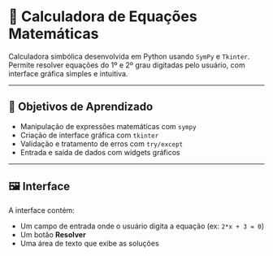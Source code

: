 # 📐 Calculadora de Equações Matemáticas

Calculadora simbólica desenvolvida em Python usando `SymPy` e `Tkinter`.  
Permite resolver equações do 1º e 2º grau digitadas pelo usuário, com interface gráfica simples e intuitiva.

---

## 🧠 Objetivos de Aprendizado

- Manipulação de expressões matemáticas com `sympy`
- Criação de interface gráfica com `tkinter`
- Validação e tratamento de erros com `try/except`
- Entrada e saída de dados com widgets gráficos

---

## 🖼️ Interface

A interface contém:

- Um campo de entrada onde o usuário digita a equação (ex: `2*x + 3 = 0`)
- Um botão **Resolver**
- Uma área de texto que exibe as soluções